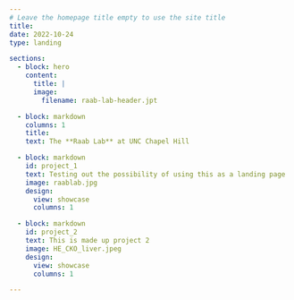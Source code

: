 ```yaml
---
# Leave the homepage title empty to use the site title
title:
date: 2022-10-24
type: landing

sections:
  - block: hero
    content: 
      title: | 
      image: 
        filename: raab-lab-header.jpt   

  - block: markdown      
    columns: 1
    title: 
    text: The **Raab Lab** at UNC Chapel Hill 

  - block: markdown 
    id: project_1 
    text: Testing out the possibility of using this as a landing page 
    image: raablab.jpg
    design:  
      view: showcase
      columns: 1

  - block: markdown 
    id: project_2  
    text: This is made up project 2 
    image: HE_CKO_liver.jpeg
    design: 
      view: showcase
      columns: 1

---
```


 